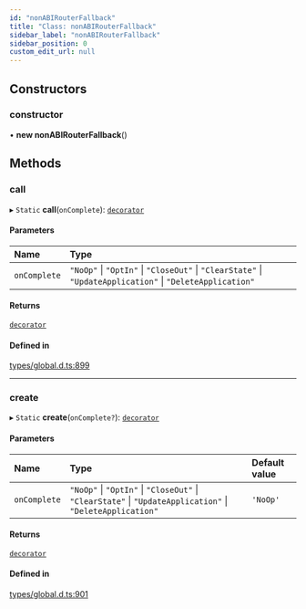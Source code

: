 ```yaml
---
id: "nonABIRouterFallback"
title: "Class: nonABIRouterFallback"
sidebar_label: "nonABIRouterFallback"
sidebar_position: 0
custom_edit_url: null
---
```


## Constructors

### constructor

• **new nonABIRouterFallback**()

## Methods

### call

▸ `Static` **call**(`onComplete`): [`decorator`](../modules.md#decorator)

#### Parameters

| Name | Type |
| :------ | :------ |
| `onComplete` | ``"NoOp"`` \| ``"OptIn"`` \| ``"CloseOut"`` \| ``"ClearState"`` \| ``"UpdateApplication"`` \| ``"DeleteApplication"`` |

#### Returns

[`decorator`](../modules.md#decorator)

#### Defined in

[types/global.d.ts:899](https://github.com/algorand-devrel/tealscript/blob/30e25bd1/types/global.d.ts#L899)

___

### create

▸ `Static` **create**(`onComplete?`): [`decorator`](../modules.md#decorator)

#### Parameters

| Name | Type | Default value |
| :------ | :------ | :------ |
| `onComplete` | ``"NoOp"`` \| ``"OptIn"`` \| ``"CloseOut"`` \| ``"ClearState"`` \| ``"UpdateApplication"`` \| ``"DeleteApplication"`` | `'NoOp'` |

#### Returns

[`decorator`](../modules.md#decorator)

#### Defined in

[types/global.d.ts:901](https://github.com/algorand-devrel/tealscript/blob/30e25bd1/types/global.d.ts#L901)
